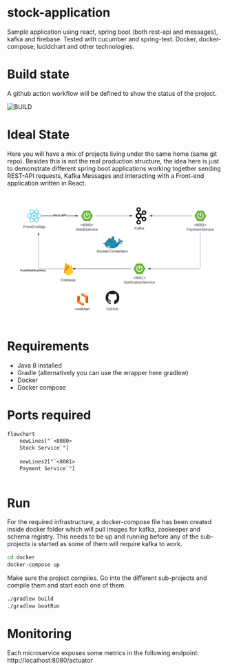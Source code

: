 # stock-application
Sample application using react, spring boot (both rest-api and messages), kafka and firebase. Tested with cucumber and spring-test.
Docker, docker-compose, lucidchart and other technologies.

# Build state
A github action workflow will be defined to show the status of the project.

![BUILD](https://github.com/carlospatinos/stock-application/actions/workflows/gradle-build.yml/badge.svg)


# Ideal State
Here you will have a mix of projects living under the same home (same git repo). Besides this is not the real production structure, the idea here is just to demonstrate different spring boot applications working together sending REST-API requests, Kafka Messages and interacting with a Front-end application written in React.

![Architecture diagram](https://github.com/carlospatinos/stock-application/blob/main/doc/SpringBootEnterpriseApp.png?raw=true)

# Requirements 
- Java 8 installed
- Gradle (alternatively you can use the wrapper here gradlew)
- Docker 
- Docker compose 


# Ports required

```mermaid
flowchart
    newLines["`<8080>
    Stock Service`"]
    
    newLines2["`<8081>
    Payment Service`"]
    
```



# Run

For the required infrastructure, a docker-compose file has been created inside docker folder which will pull images for kafka, zookeeper and schema registry. This needs to be up and running before any of the sub-projects is started as some of them will require kafka to work.

```sh
cd docker
docker-compose up
```

Make sure the project compiles. Go into the different sub-projects and compile them and start each one of them.

```sh
./gradlew build
./gradlew bootRun
```

# Monitoring

Each microservice exposes some metrics in the following endpoint: 
http://localhost:8080/actuator 